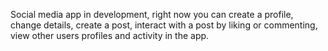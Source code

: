 Social media app in development, right now you can create a profile, change details, create a post, interact with a post by liking or commenting, view other users profiles and activity in the app.
